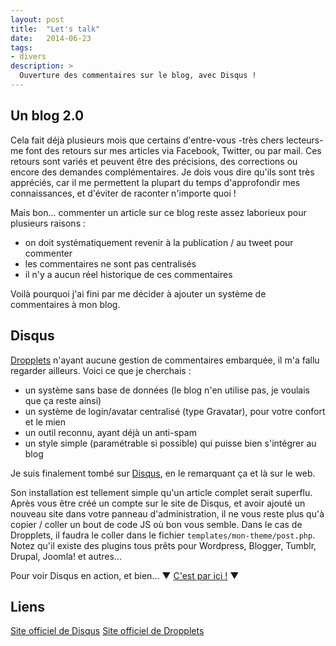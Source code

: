 ```yaml
---
layout: post
title:  "Let's talk"
date:   2014-06-23
tags:
- divers
description: >
  Ouverture des commentaires sur le blog, avec Disqus !
---
```


## Un blog 2.0

Cela fait déjà plusieurs mois que certains d'entre-vous -très chers lecteurs- me font des retours sur mes articles via Facebook, Twitter, ou par mail. Ces retours sont variés et peuvent être des précisions, des corrections ou encore des demandes complémentaires. Je dois vous dire qu'ils sont très appréciés, car il me permettent la plupart du temps d'approfondir mes connaissances, et d'éviter de raconter n'importe quoi !

Mais bon... commenter un article sur ce blog reste assez laborieux pour plusieurs raisons :

- on doit systématiquement revenir à la publication / au tweet pour commenter
- les commentaires ne sont pas centralisés
- il n'y a aucun réel historique de ces commentaires

Voilà pourquoi j'ai fini par me décider à ajouter un système de commentaires à mon blog.


## Disqus

[Dropplets](http://dropplets.com/) n'ayant aucune gestion de commentaires embarquée, il m'a fallu regarder ailleurs. Voici ce que je cherchais :

- un système sans base de données (le blog n'en utilise pas, je voulais que ça reste ainsi)
- un système de login/avatar centralisé (type Gravatar), pour votre confort et le mien
- un outil reconnu, ayant déjà un anti-spam
- un style simple (paramétrable si possible) qui puisse bien s'intégrer au blog

Je suis finalement tombé sur [Disqus](https://disqus.com/), en le remarquant ça et là sur le web.

Son installation est tellement simple qu'un article complet serait superflu. Après vous être créé un compte sur le site de Disqus, et avoir ajouté un nouveau site dans votre panneau d'administration, il ne vous reste plus qu'à copier / coller un bout de code JS où bon vous semble. Dans le cas de Dropplets, il faudra le coller dans le fichier `templates/mon-theme/post.php`.
Notez qu'il existe des plugins tous prêts pour Wordpress, Blogger, Tumblr, Drupal, Joomla! et autres...

Pour voir Disqus en action, et bien...
▼ [C'est par ici !](#comments) ▼

## Liens
[Site officiel de Disqus](https://disqus.com/)
[Site officiel de Dropplets](http://dropplets.com/)